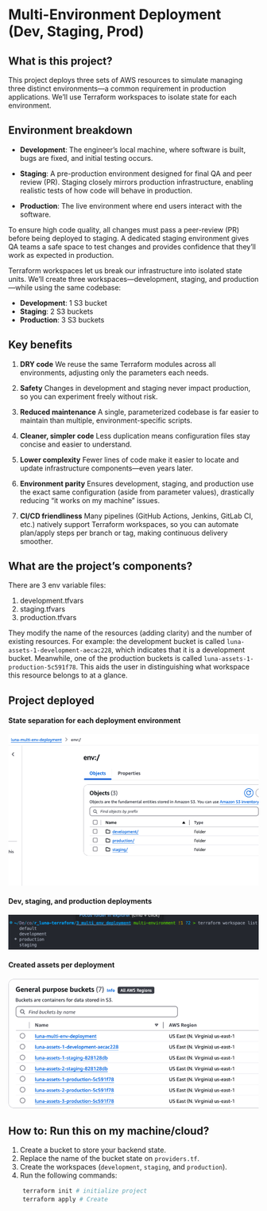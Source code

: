 # Multi-Environment Deployment (Dev, Staging, Prod)

## What is this project?

This project deploys three sets of AWS resources to simulate managing three distinct 
environments—a common requirement in production applications. We’ll use Terraform 
workspaces to isolate state for each environment.

## Environment breakdown

* **Development**: The engineer’s local machine, where software is built, bugs are fixed, 
and initial testing occurs.

* **Staging**: A pre-production environment designed for final QA and peer review (PR). 
Staging closely mirrors production infrastructure, enabling realistic tests of how code
will behave in production.

* **Production**: The live environment where end users interact with the software.

To ensure high code quality, all changes must pass a peer-review (PR) before being 
deployed to staging. A dedicated staging environment gives QA teams a safe space to 
test changes and provides confidence that they’ll work as expected in production.

Terraform workspaces let us break our infrastructure into isolated state units. We’ll create
 three workspaces—development, staging, and production—while using the same codebase:

* **Development**: 1 S3 bucket
* **Staging**: 2 S3 buckets
* **Production**: 3 S3 buckets

## Key benefits

1. **DRY code**
We reuse the same Terraform modules across all environments, adjusting only the parameters each needs.

2. **Safety**
Changes in development and staging never impact production, so you can experiment freely without risk.

3. **Reduced maintenance**
A single, parameterized codebase is far easier to maintain than multiple, environment-specific scripts.

4. **Cleaner, simpler code**
Less duplication means configuration files stay concise and easier to understand.

5. **Lower complexity**
Fewer lines of code make it easier to locate and update infrastructure components—even years later.

6. **Environment parity**
Ensures development, staging, and production use the exact same configuration (aside from parameter values), 
drastically reducing “it works on my machine” issues.

7. **CI/CD friendliness**
Many pipelines (GitHub Actions, Jenkins, GitLab CI, etc.) natively support Terraform workspaces, 
so you can automate plan/apply steps per branch or tag, making continuous delivery smoother.


## What are the project’s components?

There are 3 env variable files: 
1. development.tfvars
2. staging.tfvars
3. production.tfvars 

They modify the name of the resources (adding clarity) and the number of existing resources. For example: the development bucket is called `luna-assets-1-development-aecac228`, which indicates that it is a development bucket. Meanwhile, one of the production buckets is called `luna-assets-1-production-5c591f78`. This aids the user in distinguishing what workspace this resource belongs to at a glance. 


## Project deployed

#### State separation for each deployment environment

![separation_of_state](screenshots/separation_of_state.png)

#### Dev, staging, and production deployments

![separation_of_state](screenshots/workspaces.png)

#### Created assets per deployment

![separation_of_state](screenshots/all-buckets.png)


## How to: Run this on my machine/cloud?

1. Create a bucket to store your backend state.
2. Replace the name of the bucket state on `providers.tf`. 
3. Create the workspaces (`development`, `staging`, and `production`).
3. Run the following commands:

```sh
	terraform init # initialize project
	terraform apply # Create 
```



